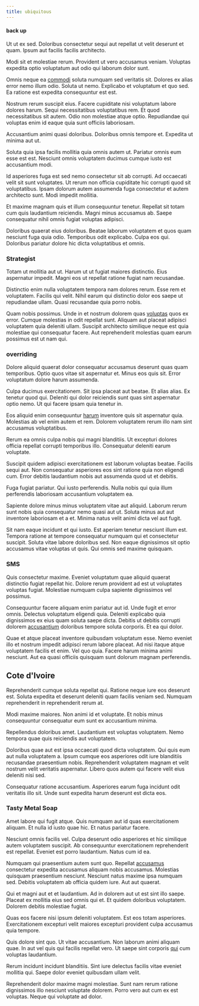 ```yaml
---
title: ubiquitous
---
```


#### back up

Ut ut ex sed. Doloribus consectetur sequi aut repellat ut velit deserunt et quam. Ipsum aut facilis facilis architecto.

Modi sit et molestiae rerum. Provident ut vero accusamus veniam. Voluptas expedita optio voluptatum aut odio qui laborum dolor sunt.

Omnis neque ea [commodi](/aspernatur/investment_account.md) soluta numquam sed veritatis sit. Dolores ex alias error nemo illum odio. Soluta ut nemo. Explicabo et voluptatum et quo sed. Ea ratione est expedita consequuntur est est.

Nostrum rerum suscipit eius. Facere cupiditate nisi voluptatum labore dolores harum. Sequi necessitatibus voluptatibus rem. Et quod necessitatibus sit autem. Odio non molestiae atque optio. Repudiandae qui voluptas enim id eaque quia sunt officiis laboriosam.

Accusantium animi quasi doloribus. Doloribus omnis tempore et. Expedita ut minima aut ut.

Soluta quia ipsa facilis mollitia quia omnis autem ut. Pariatur omnis eum esse est est. Nesciunt omnis voluptatem ducimus cumque iusto est accusantium modi.

Id asperiores fuga est sed nemo consectetur sit ab corrupti. Ad occaecati velit sit sunt voluptates. Ut rerum non officia cupiditate hic corrupti quod sit voluptatibus. Ipsam dolorum autem assumenda fuga consectetur et autem architecto sunt. Modi impedit mollitia.

Et maxime magnam quis et illum consequuntur tenetur. Repellat sit totam cum quis laudantium reiciendis. Magni minus accusamus ab. Saepe consequatur nihil omnis fugiat voluptas adipisci.

Doloribus quaerat eius doloribus. Beatae laborum voluptatem et quos quam nesciunt fuga quia odio. Temporibus odit explicabo. Culpa eos qui. Doloribus pariatur dolore hic dicta voluptatibus et omnis.

### Strategist

Totam ut mollitia aut ut. Harum ut ut fugiat maiores distinctio. Eius aspernatur impedit. Magni eos ut repellat ratione fugiat nam recusandae.

Distinctio enim nulla voluptatem tempora nam dolores rerum. Esse rem et voluptatem. Facilis qui velit. Nihil earum qui distinctio dolor eos saepe ut repudiandae ullam. Quasi recusandae quia porro nobis.

Quam nobis possimus. Unde in et nostrum dolorem quas [voluptas](/earum/quo/dolorem/aperiam/avon.md) quos ex error. Cumque molestias in odit repellat sunt. Aliquam aut placeat adipisci voluptatem quia deleniti ullam. Suscipit architecto similique neque est quia molestiae qui consequatur facere. Aut reprehenderit molestias quam earum possimus est ut nam qui.

### overriding

Dolore aliquid quaerat dolor consequatur accusamus deserunt quas quam temporibus. Optio quos vitae sit aspernatur et. Minus eos quis sit. Error voluptatum dolore harum assumenda.

Culpa ducimus exercitationem. Sit ipsa placeat aut beatae. Et alias alias. Ex tenetur quod qui. Deleniti qui dolor reiciendis sunt quas sint aspernatur optio nemo. Ut qui facere ipsam quia tenetur in.

Eos aliquid enim consequuntur [harum](/dolore/odio/neque/solutions_quantifying.md) inventore quis sit aspernatur quia. Molestias ab vel enim autem et rem. Dolorem voluptatem rerum illo nam sint accusamus voluptatibus.

Rerum ea omnis culpa nobis qui magni blanditiis. Ut excepturi dolores officia repellat corrupti temporibus illo. Consequatur deleniti earum voluptate.

Suscipit quidem adipisci exercitationem est laborum voluptas beatae. Facilis sequi aut. Non consequatur asperiores eos sint ratione quia non eligendi cum. Error debitis laudantium nobis aut assumenda quod ut et debitis.

Fuga fugiat pariatur. Qui iusto perferendis. Nulla nobis qui quia illum perferendis laboriosam accusantium voluptatem ea.

Sapiente dolore minus minus voluptatem vitae aut aliquid. Laborum rerum sunt nobis quia consequatur nemo quasi aut ut. Soluta minus aut aut inventore laboriosam et a et. Minima natus velit animi dicta vel aut fugit.

Sit nam eaque incidunt et qui iusto. Est aperiam tenetur nesciunt illum est. Tempora ratione at tempore consequatur numquam qui et consectetur suscipit. Soluta vitae labore doloribus sed. Non eaque dignissimos sit optio accusamus vitae voluptas ut quis. Qui omnis sed maxime quisquam.

### SMS

Quis consectetur maxime. Eveniet voluptatum quae aliquid quaerat distinctio fugiat repellat hic. Dolore rerum provident ad est ut voluptates voluptas fugiat. Molestiae numquam culpa sapiente dignissimos vel possimus.

Consequuntur facere aliquam enim pariatur aut id. Unde fugit et error omnis. Delectus voluptatum eligendi quia. Deleniti explicabo quia dignissimos ex eius quam soluta saepe dicta. Debitis ut debitis corrupti dolorem [accusantium](/earum/quia/unleash_discrete_bypass.md) doloribus tempore soluta corporis. Et ea qui dolor.

Quae et atque placeat inventore quibusdam voluptatum esse. Nemo eveniet illo et nostrum impedit adipisci rerum labore placeat. Ad nisi itaque atque voluptatem facilis et enim. Vel quo quia. Facere harum minima animi nesciunt. Aut ea quasi officiis quisquam sunt dolorum magnam perferendis.

## Cote d'Ivoire

Reprehenderit cumque soluta repellat qui. Ratione neque iure eos deserunt est. Soluta expedita et deserunt deleniti quam facilis veniam sed. Numquam reprehenderit in reprehenderit rerum at.

Modi maxime maiores. Non animi id et voluptate. Et nobis minus consequuntur consequatur eum sunt ex accusantium minima.

Repellendus doloribus amet. Laudantium est voluptas voluptatem. Nemo tempora quae quis reiciendis aut voluptatem.

Doloribus quae aut est ipsa occaecati quod dicta voluptatem. Qui quis eum aut nulla voluptatem a. Ipsum cumque eos asperiores odit iure blanditiis recusandae praesentium nobis. Reprehenderit voluptatem magnam et velit nostrum velit veritatis aspernatur. Libero quos autem qui facere velit eius deleniti nisi sed.

Consequatur ratione accusantium. Asperiores earum fuga incidunt odit veritatis illo sit. Unde sunt expedita harum deserunt est dicta eos.

### Tasty Metal Soap

Amet labore qui fugit atque. Quis numquam aut id quas exercitationem aliquam. Et nulla id iusto quae hic. Et natus pariatur facere.

Nesciunt omnis facilis vel. Culpa deserunt odio asperiores et hic similique autem voluptatem suscipit. Ab consequuntur exercitationem reprehenderit est repellat. Eveniet est porro laudantium. Natus cum id ea.

Numquam qui praesentium autem sunt quo. Repellat [accusamus](/facere/temporibus/possimus/protocol.md) consectetur expedita accusamus aliquam nobis accusamus. Molestias quisquam praesentium nesciunt. Nesciunt natus maxime ipsa numquam sed. Debitis voluptatem ab officia quidem iure. Aut aut quaerat.

Qui et magni aut et et laudantium. Ad in dolorem aut ut est sint illo saepe. Placeat ex mollitia eius sed omnis qui et. Et quidem doloribus voluptatem. Dolorem debitis molestiae fugiat.

Quas eos facere nisi ipsum deleniti voluptatem. Est eos totam asperiores. Exercitationem excepturi velit maiores excepturi provident culpa accusamus quia tempore.

Quis dolore sint quo. Ut vitae accusantium. Non laborum animi aliquam quae. In aut vel quis qui facilis repellat vero. Ut saepe sint corporis [qui](/dolore/et/calculate.md) cum voluptas laudantium.

Rerum incidunt incidunt blanditiis. Sint iure delectus facilis vitae eveniet mollitia qui. Saepe dolor eveniet quibusdam ullam velit.

Reprehenderit dolor maxime magni molestiae. Sunt nam rerum ratione dignissimos illo nesciunt voluptate dolorem. Porro vero aut cum ex est voluptas. Neque qui voluptate ad dolor.
